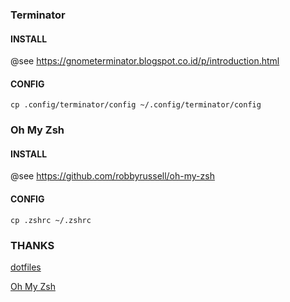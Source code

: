 ### Terminator

#### INSTALL

@see https://gnometerminator.blogspot.co.id/p/introduction.html

#### CONFIG

```
cp .config/terminator/config ~/.config/terminator/config
```

### Oh My Zsh

#### INSTALL

@see https://github.com/robbyrussell/oh-my-zsh

#### CONFIG

```
cp .zshrc ~/.zshrc
```

### THANKS

[dotfiles](https://github.com/OfficialOxide/dotfiles)

[Oh My Zsh](https://github.com/robbyrussell/oh-my-zsh)
